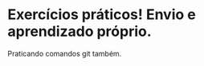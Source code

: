 <h1>Exercícios práticos! Envio e aprendizado próprio.</h1>
        <p>
          Praticando comandos git também.
        </p>
